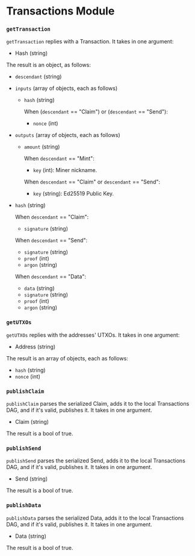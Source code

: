 # Transactions Module

### `getTransaction`

`getTransaction` replies with a Transaction. It takes in one argument:
- Hash (string)

The result is an object, as follows:
- `descendant` (string)

- `inputs` (array of objects, each as follows)
    - `hash` (string)

    	When (`descendant` == "Claim") or (`descendant` == "Send"):
        - `nonce` (int)

- `outputs` (array of objects, each as follows)
    - `amount` (string)

        When `descendant` == "Mint":
        - `key` (int): Miner nickname.

        When `descendant` == "Claim" or `descendant` == "Send":
        - `key` (string): Ed25519 Public Key.

- `hash` (string)

	When `descendant` == "Claim":
    - `signature` (string)

	When `descendant` == "Send":
    - `signature` (string)
    - `proof`     (int)
    - `argon`     (string)

	When `descendant` == "Data":
    - `data`      (string)
    - `signature` (string)
    - `proof`     (int)
    - `argon`     (string)

### `getUTXOs`

`getUTXOs` replies with the addresses' UTXOs. It takes in one argument:
- Address (string)

The result is an array of objects, each as follows:
- `hash`  (string)
- `nonce` (int)

### `publishClaim`

`publishClaim` parses the serialized Claim, adds it to the local Transactions DAG, and if it's valid, publishes it. It takes in one argument.
- Claim (string)

The result is a bool of true.

### `publishSend`

`publishSend` parses the serialized Send, adds it to the local Transactions DAG, and if it's valid, publishes it. It takes in one argument.
- Send (string)

The result is a bool of true.

### `publishData`

`publishData` parses the serialized Data, adds it to the local Transactions DAG, and if it's valid, publishes it. It takes in one argument.
- Data (string)

The result is a bool of true.

